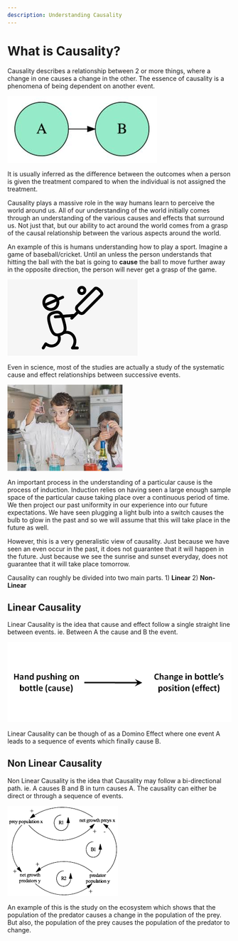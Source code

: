 ```yaml
---
description: Understanding Causality
---
```


# What is Causality?

Causality describes a relationship between 2 or more things, where a change in one causes a change in the other. The essence of causality is a phenomena of being dependent on another event.

![](.gitbook/assets/causality-a-b.jpeg)

It is usually inferred as the difference between the outcomes when a person is given the treatment compared to when the individual is not assigned the treatment.

Causality plays a massive role in the way humans learn to perceive the world around us. All of our understanding of the world initially comes through an understanding of the various causes and effects that surround us. Not just that, but our ability to act around the world comes from a grasp of the causal relationship between the various aspects around the world.

An example of this is humans understanding how to play a sport. Imagine a game of baseball/cricket. Until an unless the person understands that hitting the ball with the bat is going to **cause** the ball to move further away in the opposite direction, the person will never get a grasp of the game.

![](.gitbook/assets/stick-cricket.png)

Even in science, most of the studies are actually a study of the systematic cause and effect relationships between successive events.

![](.gitbook/assets/chemical-exp.jpeg)

An important process in the understanding of a particular cause is the process of induction. Induction relies on having seen a large enough sample space of the particular cause taking place over a continuous period of time. We then project our past uniformity in our experience into our future expectations. We have seen plugging a light bulb into a switch causes the bulb to glow in the past and so we will assume that this will take place in the future as well.

However, this is a very generalistic view of causality. Just because we have seen an even occur in the past, it does not guarantee that it will happen in the future. Just because we see the sunrise and sunset everyday, does not guarantee that it will take place tomorrow.

Causality can roughly be divided into two main parts. 1\) **Linear** 2\) **Non-Linear**

## Linear Causality

Linear Causality is the idea that cause and effect follow a single straight line between events. ie. Between A the cause and B the event.

![](.gitbook/assets/linear-view.png)

Linear Causality can be though of as a Domino Effect where one event A leads to a sequence of events which finally cause B.

## Non Linear Causality

Non Linear Causality is the idea that Causality may follow a bi-directional path. ie. A causes B and B in turn causes A. The causality can either be direct or through a sequence of events.

![](.gitbook/assets/non-linear-view.png)

An example of this is the study on the ecosystem which shows that the population of the predator causes a change in the population of the prey. But also, the population of the prey causes the population of the predator to change.


